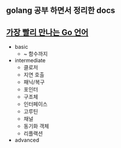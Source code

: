 ## golang 공부 하면서 정리한 docs
## [가장 빨리 만나는 Go 언어](http://pyrasis.com/go.html)
- basic
  - ~ 함수까지
- intermediate
  - 클로저
  - 지연 호출
  - 패닉/복구
  - 포인터
  - 구조체
  - 인터페이스
  - 고루틴
  - 채널
  - 동기화 객체
  - 리플랙션
- advanced